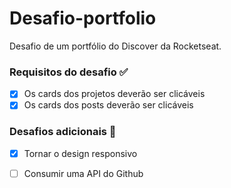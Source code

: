 # Desafio-portfolio
Desafio de um portfólio do Discover da Rocketseat. 


### Requisitos do desafio :white_check_mark:
- [x] Os cards dos projetos deverão ser clicáveis
- [x] Os cards dos posts deverão ser clicáveis

### Desafios adicionais :rocket:
- [x] Tornar o design responsivo 
- [ ] Consumir uma API do Github

